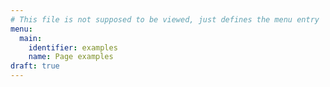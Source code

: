 ```yaml
---
# This file is not supposed to be viewed, just defines the menu entry
menu:
  main:
    identifier: examples
    name: Page examples 
draft: true
---
```

